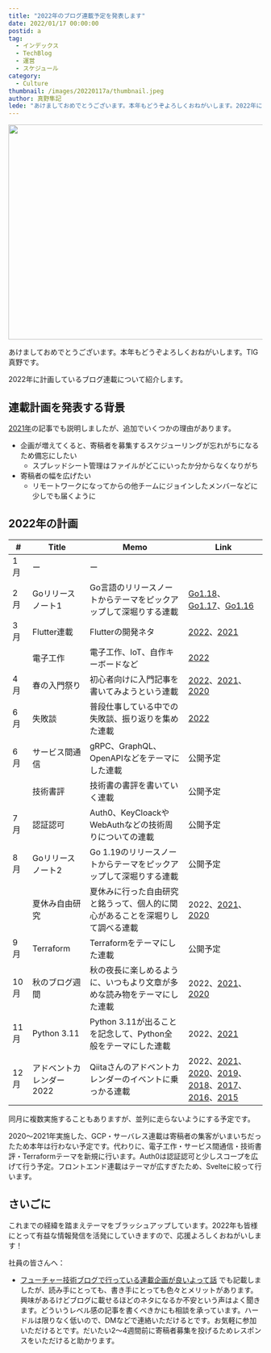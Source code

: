 ```yaml
---
title: "2022年のブログ連載予定を発表します"
date: 2022/01/17 00:00:00
postid: a
tag:
  - インデックス
  - TechBlog
  - 運営
  - スケジュール
category:
  - Culture
thumbnail: /images/20220117a/thumbnail.jpeg
author: 真野隼記
lede: "あけましておめでとうございます。本年もどうぞよろしくおねがいします。2022年に計画しているブログ連載について紹介します。"
---
```

<img src="/images/20220117a/calendar.jpeg" alt="" title="Andreas LischkaPixabayからの画像" width="640" height="426" loading="lazy">


あけましておめでとうございます。本年もどうぞよろしくおねがいします。TIG真野です。

2022年に計画しているブログ連載について紹介します。

## 連載計画を発表する背景

[2021年](/articles/20210112/)の記事でも説明しましたが、追加でいくつかの理由があります。

* 企画が増えてくると、寄稿者を募集するスケジューリングが忘れがちになるため備忘にしたい
    * スプレッドシート管理はファイルがどこにいったか分からなくなりがち
* 寄稿者の幅を広げたい
    * リモートワークになってからの他チームにジョインしたメンバーなどに少しでも届くように


## 2022年の計画

| #    | Title                    | Memo                                                                 |   Link                                       |
|------|--------------------------|---------------------------------------------------------------------|----------------------------------------------|
| 1月  | ー                       | ー                                                                  |                                             |
| 2月  | Goリリースノート1         | Go言語のリリースノートからテーマをピックアップして深堀りする連載       | [Go1.18](/articles/20220209a/)、[Go1.17](/articles/20210810a/)、[Go1.16](/articles/20210207/)    |
| 3月  | Flutter連載              | Flutterの開発ネタ                                                    | [2022](/articles/20220315a/)、[2021](/articles/20210510a/)                                     |
|      | 電子工作                 | 電子工作、IoT、自作キーボードなど                                     | [2022](/articles/20220418a/)                                         |
| 4月  | 春の入門祭り             | 初心者向けに入門記事を書いてみようという連載                           | [2022](/articles/20220418a/)、[2021](/articles/20210414a/)、[2020](/articles/20200529/)              |
| 6月  | 失敗談                   |  普段仕事している中での失敗談、振り返りを集めた連載                    | [2022](/articles/20220601a/)                                         |
| 6月  | サービス間通信           | gRPC、GraphQL、OpenAPIなどをテーマにした連載                            | 公開予定                                         |
|      | 技術書評                 | 技術書の書評を書いていく連載                                            | 公開予定                                         |
| 7月  | 認証認可                 | Auth0、KeyCloackやWebAuthなどの技術周りについての連載                     | 公開予定                                         |
| 8月  | Goリリースノート2        | Go 1.19のリリースノートからテーマをピックアップして深堀りする連載         | 公開予定                                         |
|      | 夏休み自由研究           | 夏休みに行った自由研究と銘うって、個人的に関心があることを深堀りして調べる連載 | 2022、[2021](/articles/20210823a/)、[2020](/articles/20200726/)                               |
| 9月  | Terraform                | Terraformをテーマにした連載                                              | 公開予定                                         |
| 10月 | 秋のブログ週間           | 秋の夜長に楽しめるように、いつもより文章が多めな読み物をテーマにした連載  | 2022、[2021](/articles/20211027a/)、[2020](/articles/20201026/)                               |
| 11月 | Python 3.11              | Python 3.11が出ることを記念して、Python全般をテーマにした連載           | 2022、[2021](/articles/20210927b/)                                     |
| 12月 | アドベントカレンダー2022 | Qiitaさんのアドベントカレンダーのイベントに乗っかる連載                  | 2022、[2021](http://qiita.com/advent-calendar/2021/future)、[2020](http://qiita.com/advent-calendar/2020/future)、[2019](http://qiita.com/advent-calendar/2019/future)、[2018](http://qiita.com/advent-calendar/2018/future)、[2017](http://qiita.com/advent-calendar/2017/future)、[2016](http://qiita.com/advent-calendar/2016/future)、[2015](http://qiita.com/advent-calendar/2015/future)  |

同月に複数実施することもありますが、並列に走らないようにする予定です。

2020～2021年実施した、GCP・サーバレス連載は寄稿者の集客がいまいちだったため本年は行わない予定です。代わりに、電子工作・サービス間通信・技術書評・Terraformテーマを新規に行います。Auth0は認証認可と少しスコープを広げて行う予定。フロントエンド連載はテーマが広すぎたため、Svelteに絞って行います。



## さいごに

これまでの経緯を踏まえテーマをブラッシュアップしています。2022年も皆様にとって有益な情報発信を活発にしていきますので、応援よろしくおねがいします！

社員の皆さんへ：

* [フューチャー技術ブログで行っている連載企画が良いよって話](/articles/20200908/) でも記載しましたが、読み手にとっても、書き手にとっても色々とメリットがあります。興味があるけどブログに載せるほどのネタになるか不安という声はよく聞きます。どういうレベル感の記事を書くべきかにも相談を承っています。ハードルは限りなく低いので、DMなどで連絡いただけるとです。お気軽に参加いただけるとです。だいたい2～4週間前に寄稿者募集を投げるためレスポンスをいただけると助かります。


